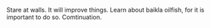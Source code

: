 Stare at walls. It will improve things. Learn about baikla oilfish, for it is important to do so. Comtinuation.
